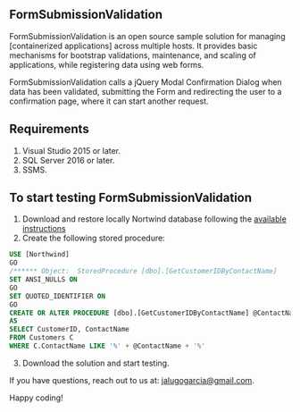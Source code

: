 ## FormSubmissionValidation 

FormSubmissionValidation is an open source sample solution for managing [containerized applications]
across multiple hosts. It provides basic mechanisms for bootstrap validations, maintenance,
and scaling of applications, while registering data using web forms.

FormSubmissionValidation calls a jQuery Modal Confirmation Dialog when data has been validated,
submitting the Form and redirecting the user to a confirmation page, where it can start another request.

## Requirements

1. Visual Studio 2015 or later.
2. SQL Server 2016 or later.
3. SSMS.

## To start testing FormSubmissionValidation

1. Download and restore locally Nortwind database following the [available instructions]
2. Create the following stored procedure:

```sql
USE [Northwind]
GO
/****** Object:  StoredProcedure [dbo].[GetCustomerIDByContactName]    Script Date: 6/18/2020 11:40:21 AM ******/
SET ANSI_NULLS ON
GO
SET QUOTED_IDENTIFIER ON
GO
CREATE OR ALTER PROCEDURE [dbo].[GetCustomerIDByContactName] @ContactName nvarchar(30)
AS
SELECT CustomerID, ContactName
FROM Customers C
WHERE C.ContactName LIKE '%' + @ContactName + '%'
```

3. Download the solution and start testing.

If you have questions, reach out to us at: jalugogarcia@gmail.com.

Happy coding!

[available instructions]: https://github.com/microsoft/sql-server-samples/tree/master/samples/databases/northwind-pubs
